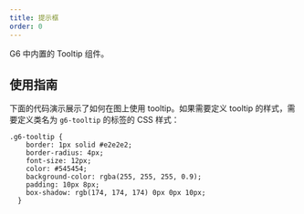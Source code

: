 ```yaml
---
title: 提示框
order: 0
---
```


G6 中内置的 Tooltip 组件。

## 使用指南

下面的代码演示展示了如何在图上使用 tooltip。如果需要定义 tooltip 的样式，需要定义类名为 `g6-tooltip` 的标签的 CSS 样式：

```
.g6-tooltip {
    border: 1px solid #e2e2e2;
    border-radius: 4px;
    font-size: 12px;
    color: #545454;
    background-color: rgba(255, 255, 255, 0.9);
    padding: 10px 8px;
    box-shadow: rgb(174, 174, 174) 0px 0px 10px;
  }
```

